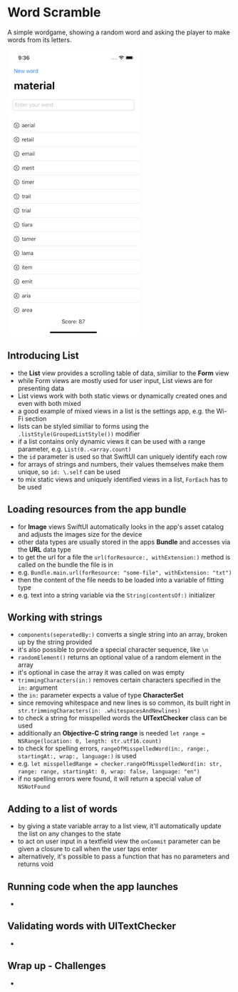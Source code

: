 # Word Scramble
A simple wordgame, showing a random word and asking the player to make words from its letters.

![App screenshot](WordScramble.png)


## Introducing List
- the **List** view provides a scrolling table of data, similiar to the __Form__ view
- while Form views are mostly used for user input, List views are for presenting data
- List views work with both static views or dynamically created ones and even with both mixed
- a good example of mixed views in a list is the settings app, e.g. the Wi-Fi section
- lists can be styled similiar to forms using the `.listStyle(GroupedListStyle())` modifier
- if a list contains only dynamic views it can be used with a range parameter, e.g. `List(0..<array.count)`
- the `id` parameter is used so that SwiftUI can uniquely identify each row
- for arrays of strings and numbers, their values themselves make them unique, so `id: \.self` can be used
- to mix static views and uniquely identified views in a list, `ForEach` has to be used

## Loading resources from the app bundle
- for **Image** views SwiftUI automatically looks in the app's asset catalog and adjusts the images size for the device
- other data types are usually stored in the apps **Bundle** and accesses via the **URL** data type
- to get the url for a file the `url(forResource:, withExtension:)` method is called on the bundle the file is in
- e.g. `Bundle.main.url(forResource: "some-file", withExtension: "txt")`
- then the content of the file needs to be loaded into a variable of fitting type
- e.g. text into a string variable via the `String(contentsOf:)` initializer

## Working with strings
- `components(seperatedBy:)` converts a single string into an array, broken up by the string provided
- it's also possible to provide a special character sequence, like `\n`
- `randomElement()` returns an optional value of a random element in the array
- it's optional in case the array it was called on was empty
- `trimmingCharacters(in:)` removes certain characters specified in the `in:` argument
- the `in:` parameter expects a value of type **CharacterSet**
- since removing whitespace and new lines is so common, its built right in `str.trimmingCharacters(in: .whitespacesAndNewlines)`
- to check a string for misspelled words the **UITextChecker** class can be used
- additionally an __Objective-C string range__ is needed `let range = NSRange(location: 0, length: str.utf16.count)`
- to check for spelling errors, `rangeOfMisspelledWord(in:, range:, startingAt:, wrap:, language:)` is used
- e.g. `let misspelledRange = checker.rangeOfMisspelledWord(in: str, range: range, startingAt: 0, wrap: false, language: "en")`
- if no spelling errors were found, it will return a special value of `NSNotFound`

## Adding to a list of words
- by giving a state variable array to a list view, it'll automatically update the list on any changes to the state
- to act on user input in a textfield view the `onCommit` parameter can be given a closure to call when the user taps enter
- alternatively, it's possible to pass a function that has no parameters and returns void

## Running code when the app launches
- 

## Validating words with UITextChecker
- 

## Wrap up - Challenges
- 
